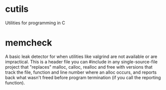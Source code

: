 cutils
======

Utilities for programming in C

memcheck
========
A basic leak detector for when utilities like valgrind are not available or are
impractical.  This is a header file you can #include in any single-source-file
project that "replaces" malloc, calloc, realloc and free with versions that
track the file, function and line number where an alloc occurs, and reports
back what wasn't freed before program termination (if you call the reporting
function).
